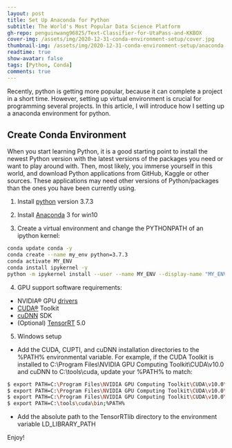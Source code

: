 ```yaml
---
layout: post
title: Set Up Anaconda for Python
subtitle: The World's Most Popular Data Science Platform
gh-repo: penguinwang96825/Text-Classifier-for-UtaPass-and-KKBOX
cover-img: /assets/img/2020-12-31-conda-environment-setup/cover.jpg
thumbnail-img: /assets/img/2020-12-31-conda-environment-setup/anaconda.png
readtime: true
show-avatar: false
tags: [Python, Conda]
comments: true
---
```


Recently, python is getting more popular, because it can complete a project in a short time. However, setting up virtual environment is crucial for programming several projects. In this article, I will introduce how I setting up a anaconda environment for python.

## Create Conda Environment

When you start learning Python, it is a good starting point to install the newest Python version with the latest versions of the packages you need or want to play around with. Then, most likely, you immerse yourself in this world, and download Python applications from GitHub, Kaggle or other sources. These applications may need other versions of Python/packages than the ones you have been currently using.

1. Install [python](https://www.python.org/downloads/release/python-373/) version 3.7.3

2. Install [Anaconda](https://www.anaconda.com/distribution/#download-section) 3 for win10

3. Create a virtual environment and change the PYTHONPATH of an ipython kernel:
```bash
conda update conda -y
conda create --name my_env python=3.7.3
conda activate MY_ENV
conda install ipykernel -y
python -m ipykernel install --user --name MY_ENV --display-name "MY_ENV"
```

4. GPU support software requirements:
  * NVIDIA® GPU [drivers](https://www.nvidia.com/Download/index.aspx?lang=en-us)
  * [CUDA®](https://developer.nvidia.com/cuda-toolkit-archive) Toolkit
  * [cuDNN](https://developer.nvidia.com/cudnn) SDK
  * (Optional) [TensorRT](https://developer.nvidia.com/tensorrt) 5.0

5. Windows setup
  * Add the CUDA, CUPTI, and cuDNN installation directories to the %PATH% environmental variable. For example, if the CUDA Toolkit is installed to C:\Program Files\NVIDIA GPU Computing Toolkit\CUDA\v10.0 and cuDNN to C:\tools\cuda, update your %PATH% to match:
```bash
$ export PATH=C:\Program Files\NVIDIA GPU Computing Toolkit\CUDA\v10.0\bin;%PATH%
$ export PATH=C:\Program Files\NVIDIA GPU Computing Toolkit\CUDA\v10.0\extras\CUPTI\libx64;%PATH%
$ export PATH=C:\Program Files\NVIDIA GPU Computing Toolkit\CUDA\v10.0\include;%PATH%
$ export PATH=C:\tools\cuda\bin;%PATH%
```
  * Add the absolute path to the TensorRTlib directory to the environment variable LD_LIBRARY_PATH

Enjoy!
